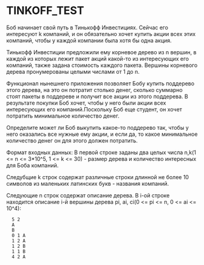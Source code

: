 # TINKOFF_TEST

Боб начинает свой путь в Тинькофф Инвестициях. Сейчас его интересуют k компаний, и он обязательно хочет купить акции всех этих компаний, чтобы у каждой компании была хотя бы одна акция.

Тинькофф Инвестиции предложили ему корневое дерево из n вершин, в каждой из которых лежит пакет акций какой-то из интересующих его компаний, также задана стоимость каждого пакета.
Вершины корневого дерева пронумерованы целыми числами от 1 до n.

Функционал нынешнего приложения позволяет Бобу купить поддерево этого дерева, на это он потратит столько денег, сколько суммарно стоят пакеты в поддереве и получит все акции из этого поддерева. В результате покупки Боб хочет, чтобы у него были акции всех интересующих его компаний.Поскольку Боб еще студент, он хочет потратить минимальное количество денег.

Определите может ли Боб выкупить какое-то поддерево так, чтобы у него оказались все нужные ему акции, и если да, то какое минимальное количество денег он для этого должен потратить.

Формат входных данных:
  В первой строке заданы два целых числа n,k(1 <= n <= 3*10^5, 1 <= k <= 30) - размер дерева и
  количество интересных для Боба компаний.

  Следубщие k строк содержат различные строки длинной не более 10 символов из маленьких латинских букв - названия компаний.

  Следующие n строк содержат описание дерева. В i-ой строке находится описание i-й вершины дерева pi, ai, ci(0 <= pi <= n, 0 <= ai <= 10^4):
  
      5 2
      A
      B
      0 1 A
      1 2 A
      1 2 B
      1 1 B
      4 2 A
